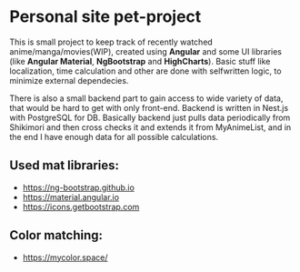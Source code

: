 # Personal site pet-project
This is small project to keep track of recently watched anime/manga/movies(WIP), created using **Angular** and some UI libraries (like **Angular Material**, **NgBootstrap** and **HighCharts**). Basic stuff like localization, time calculation and other are done with selfwritten logic, to minimize external dependecies.

There is also a small backend part to gain access to wide variety of data, that would be hard to get with only front-end. Backend is written in Nest.js with PostgreSQL for DB. Basically backend just pulls data periodically from Shikimori and then cross checks it and extends it from MyAnimeList, and in the end I have enough data for all possible calculations.

## Used mat libraries:
- https://ng-bootstrap.github.io
- https://material.angular.io
- https://icons.getbootstrap.com
## Color matching:
- https://mycolor.space/
